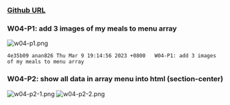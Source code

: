 ### [Github URL](https://github.com/anan826/1112-1N-js-demo-211410658.git)

### W04-P1: add 3 images of my meals to menu array

![w04-p1.png](https://slyliryvslfzxeqslixp.supabase.co/storage/v1/object/public/demo-58/md_1N_img/w04-p1.png)

```
4e35b09 anan826 Thu Mar 9 19:14:56 2023 +0800   W04-P1: add 3 images of my meals to menu array
```

### W04-P2: show all data in array menu into html (section-center)

![w04-p2-1.png](https://slyliryvslfzxeqslixp.supabase.co/storage/v1/object/public/demo-58/md_1N_img/w04-p2-1.png)
![w04-p2-2.png](https://slyliryvslfzxeqslixp.supabase.co/storage/v1/object/public/demo-58/md_1N_img/w04-p2-2.png)

